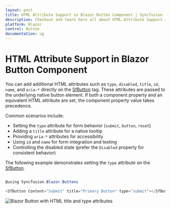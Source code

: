 ```yaml
---
layout: post
title: HTML Attribute Support in Blazor Button Component | Syncfusion
description: Checkout and learn here all about HTML Attribute Support in Syncfusion Blazor Button component and more.
platform: Blazor
control: Button
documentation: ug
---
```


# HTML Attribute Support in Blazor Button Component

You can add additional HTML attributes such as `type`, `disabled`, `title`, `id`, `name`, and `aria-*` directly on the [SfButton](https://help.syncfusion.com/cr/blazor/Syncfusion.Blazor.Buttons.SfButton.html) tag. These attributes are passed to the underlying native button element. If both a component property and an equivalent HTML attribute are set, the component property value takes precedence.

Common scenarios include:
- Setting the `type` attribute for form behavior (`submit`, `button`, `reset`)
- Adding a `title` attribute for a native tooltip
- Providing `aria-*` attributes for accessibility
- Using `id` and `name` for form integration and testing
- Controlling the disabled state (prefer the `Disabled` property for consistent behavior)

The following example demonstrates setting the `type` attribute on the [SfButton](https://help.syncfusion.com/cr/blazor/Syncfusion.Blazor.Buttons.SfButton.html).

```csharp

@using Syncfusion.Blazor.Buttons

<SfButton Content="Submit" title="Primary Button" type="submit"></SfButton>

```

![Blazor Button with HTML title and type attributes](./../images/blazor-button-with-html.png)